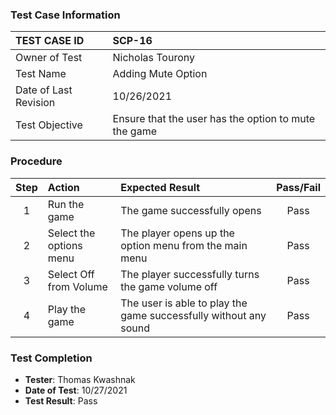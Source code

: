 ### Test Case Information
| TEST CASE ID | SCP-16 |
| :--- | :--- |
| Owner of Test | Nicholas Tourony |
| Test Name | Adding Mute Option |
| Date of Last Revision | 10/26/2021 |
| Test Objective | Ensure that the user has the option to mute the game |

### Procedure

|Step | Action | Expected Result | Pass/Fail     |
|:---:| :---        |    :----  | :---: |
|1|Run the game|The game successfully opens|Pass|
|2|Select the options menu|The player opens up the option menu from the main menu|Pass|
|3|Select Off from Volume|The player successfully turns the game volume off|Pass|
|4|Play the game|The user is able to play the game successfully without any sound|Pass|

### Test Completion
- **Tester**: Thomas Kwashnak
- **Date of Test**: 10/27/2021
- **Test Result**: Pass